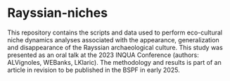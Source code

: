 # Rayssian-niches
This repository contains the scripts and data used to perform eco-cultural niche dynamics analyses associated with the appearance, generalization and disappearance of the Rayssian archaeological culture. This study was presented as an oral talk at the 2023 INQUA Conference (authors: ALVignoles, WEBanks, LKlaric). The methodology and results is part of an article in revision to be published in the BSPF in early 2025.  
